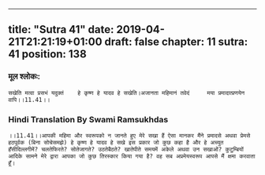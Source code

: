 
---
title: "Sutra 41"
date: 2019-04-21T21:21:19+01:00
draft: false
chapter: 11
sutra: 41
position: 138
---
### मूल श्लोकः:
```
सखेति मत्वा प्रसभं यदुक्तं    हे कृष्ण हे यादव हे सखेति।अजानता महिमानं तवेदं     मया प्रमादात्प्रणयेन वापि।।11.41।।

```

### Hindi Translation By Swami Ramsukhdas
```
।।11.41।।आपकी महिमा और स्वरूपको न जानते हुए मेरे सखा हैं ऐसा मानकर मैंने प्रमादसे अथवा प्रेमसे हठपूर्वक (बिना सोचेसमझे) हे कृष्ण हे यादव हे सखे इस प्रकार जो कुछ कहा है और हे अच्युत  हँसीदिल्लगीमें? चलतेफिरते? सोतेजागते? उठतेबैठते? खातेपीते समयमें अकेले अथवा उन सखाओं? कुटुम्बियों आदिके सामने मेरे द्वारा आपका जो कुछ तिरस्कार किया गया है? वह सब अप्रमेयस्वरूप आपसे मैं क्षमा करवाता हूँ।

```

